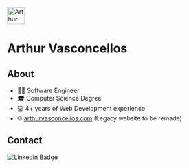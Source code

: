 <!--- <img src="" alt="Arthur Vasconcellos Banner" /> -->

<img src="https://arthurvasconcellos.com/img/av-logo.png" alt="Arthur Vasconcellos Website" width="40" />

# Arthur Vasconcellos

<!--- [![Website Badge](https://img.shields.io/badge/-arthurvasconcellos.com-0f2027?style=flat-square&logo=xxxxxxx&logoColor=white&link=https://arthurvasconcellos.com/)](https://arthurvasconcellos.com/) -->

## About

- 👨‍💻 Software Engineer
- 🎓 Computer Science Degree
- 💻 4+ years of Web Development experience
- 🌐 <a href="https://arthurvasconcellos.com/" target="_blank" rel="noopener">arthurvasconcellos.com</a> (Legacy website to be remade)

<!-- ## Main Tech Stack

<img align="left" height="50" src="./images/javascript.svg" alt="JavaScript" />
<img align="left" height="50" src="./images/typescript.svg" alt="TypeScript" />
<img align="left" height="50" src="./images/nodejs.svg" alt="Node.js" />
<img align="left" height="50" src="./images/reactjs.svg" alt="React" />

<br />
<br />

## Other skills

<img align="left" height="35" src="./images/next.png" />
<img align="left" height="35" src="./images/nest.svg" />
<img align="left" height="35" src="./images/express.svg" />
<img align="left" height="35" src="./images/docker.svg" />
<img align="left" height="35" src="./images/aws.svg" />
<img align="left" height="35" src="./images/serverless.svg" />
<img align="left" height="35" src="./images/kubernetes.svg" />
<img align="left" height="35" src="./images/mongodb.svg" />
<img align="left" height="35" src="./images/mysql.svg" />
<img align="left" height="35" src="./images/postgres.svg" />
<img align="left" height="35" src="./images/html5.svg" />
<img align="left" height="35" src="./images/css3.svg" />
<img align="left" height="35" src="./images/sass.svg" />
<img align="left" height="35" src="./images/bootstrap.svg" />

<br />
<br /> -->

## Contact

[![Linkedin Badge](https://img.shields.io/badge/-Arthur%20Vasconcellos-0077B5?style=flat-square&logo=Linkedin&logoColor=white&link=https://www.linkedin.com/in/arthursvpb/)](https://www.linkedin.com/in/arthursvpb/)
<!-- [![E-mail Badge](https://img.shields.io/badge/-contato@arthurvasconcellos.com-D44638?style=flat-square&logo=Gmail&logoColor=white&link=mailto:contato@arthurvasconcellos.com)](mailto:contato@arthurvasconcellos.com) -->
